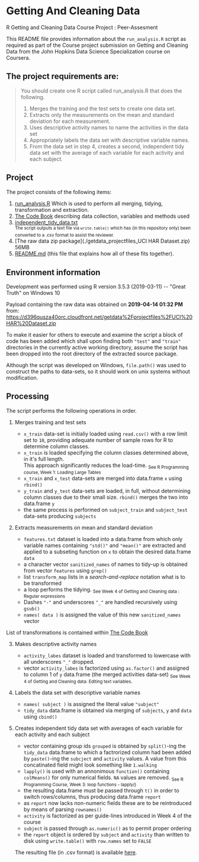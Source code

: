 # Getting And Cleaning Data
R Getting and Cleaning Data Course Project : Peer-Assesment

This README file provides information about the `run_analysis.R` script as required as part of the Course project submission on Getting and Cleaning Data from the John Hopkins Data Science Specialization course on Coursera.


## The project requirements are:

>You should create one R script called run_analysis.R that does the following. 
  >1.  Merges the training and the test sets to create one data set.
  >2. Extracts only the measurements on the mean and standard deviation for each measurement. 
  >3. Uses descriptive activity names to name the activities in the data set
  >4. Appropriately labels the data set with descriptive variable names. 
  >5. From the data set in step 4, creates a second, independent tidy data set with the average of each variable for each activity and each subject.


## Project

The project consists of the following items:

1. [run_analysis.R](./run_analysis.R) Which is used to perform all merging, tidying, transformation and extraction.
2. [The Code Book](./CodeBook.md) describing data collection, variables and methods used
3. [independent_tidy_data.txt]( ./independent_tidy_data.txt )  
   <sup>The script outputs a text file via `write.table()` which has (in this repository only) been converted to a .csv format to assist the reviewer.</sup>
4. [The raw data zip package](./getdata_projectfiles_UCI HAR Dataset.zip) 56MB
5. [README.md](./README.md) (this file that explains how all of these fits together).


## Environment information

Development was performed using R version 3.5.3 (2019-03-11) -- "Great Truth" on Windows 10

Payload containing the raw data was obtained on **2019-04-14 01:32 PM** from:
https://d396qusza40orc.cloudfront.net/getdata%2Fprojectfiles%2FUCI%20HAR%20Dataset.zip 

To make it easier for others to execute and examine the script a block of code has been added which shall upon finding both `"test"` and `"train"` directories in the currently active working directory, assume the script has been dropped into the root directory of the extracted source package. 

Although the script was developed on Windows, `file.path()` was used to construct the paths to data-sets, so it should work on unix systems without modification.


## Processing
The script performs the following operations in order.

1. Merges training and test sets
   * `x_train` data-set is initialiy loaded using `read.csv()` with a row limit set to `10`, providing adequate number of sample rows for R to determine column classes.
   * `x_train` is loaded specifying the column classes determined above, in it's full length.  
     This approach significantly reduces the load-time. <sub>See R Programming course, Week 1: Loading Large Tables</sub>
   * `x_train` and `x_test` data-sets are merged into data.frame `x` using `rbind()`
   * `y_train` and `y_test` data-sets are loaded, in full, without determining column classes due to their small size. `rbind()` merges the two into data.frame `y`
   * the same process is performed on `subject_train` and `subject_test` data-sets producing `subjects`

2. Extracts measurements on mean and standard deviation
   * `features.txt` dataset is loaded into a data.frame from which only variable names containing `"std()"` and `"mean()"` are extracted 
   and applied to a subseting function on `x` to obtain the desired data.frame `data`
   * a character vector `sanitized_names` of names to tidy-up is obtained from vector `features` using `grep()`
   * list `transform_map` lists in a *search-and-replace* notation what is to be transformed
   * a loop performs the tidying. <sub>See Week 4 of Getting and Cleaning data : Regular expressions</sub>
   * Dashes `"-"` and underscores `"_"` are handled recursively using `gsub()`
   * `names( data )` is assigned the value of this new `sanitized_names` vector
   
  List of transformations is contained within [The Code Book](./CodeBook.md)

3. Makes descriptive activity names   
   * `activity_labes` dataset is loaded and transformed to lowercase with all underscores `"_"` dropped.
   * vector `activity_labes` is factorized using `as.factor()` and assigned to column 1 of `y` data.frame (the merged activities data-set) <sub>See Week 4 of Getting and Cleaning data: Editing text variables.</sub>

4. Labels the data set with descriptive variable names
   * `names( subject )` is assigned the literal value `"subject"`
   * `tidy_data` data.frame is obtained via merging of `subjects`, `y` and `data` using `cbind()`

5. Creates independent tidy data set with averages of each variable for each activity and each subject
   * vector containing group ids `grouped` is obtained by `split()`-ing the `tidy_data` data.frame to which a factrorized column had been added by `paste()`-ing the `subcject` and `activity` values.
   A value from this concatinated field might look something like `1.walking`
   * `lapply()` is used with an annonimous `function()` containing `colMeans()` for only numerical fields. `NA` values are removed. <sub>See R Programming Course, Week 3: loop functions - lapply()</sub>
   * the resulting data.frame must be passed through `t()` in order to switch rows/columns, thus producing data.frame `report`
   * as `report` now lacks non-numeric fields these are to be reintroduced by means of parsing `rownames()`
   * `activity` is factorized as per guide-lines introduced in Week 4 of the course
   * `subject` is passed through `as.numeric()` as to permit proper ordering
   * the `report` object is ordered by `subject` and `activity` than written to disk using `write.table()` with `row.names` set to `FALSE`
    
   The resulting file (in .csv format) is available [here](./independent_tidy_data.csv).
